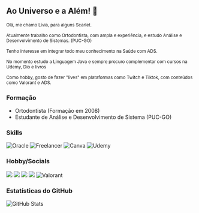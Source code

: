 ## Ao Universo e a Além! 🌛

<sub> Olá, me chamo Lívia, para alguns Scarlet.</sub>

<sub> Atualmente trabalho como Ortodontista, com ampla e experiência, e estudo Análise e Desenvolvimento de Sistemas. (PUC-GO) </sub>

<sub> Tenho interesse em integrar todo meu conhecimento na Saúde com ADS. </sub>

<sub> No momento estudo a Linguagem Java e sempre procuro complementar com cursos na Udemy, Dio e livros </sub>

<sub> Como hobby, gosto de fazer "lives" em plataformas como Twitch e Tiktok, com conteúdos como Valorant e ADS.</sub>

### Formação  
- Ortodontista (Formação em 2008)
- Estudante de Análise e Desenvolvimento de Sistema (PUC-GO)

### Skills
![Oracle](https://img.shields.io/badge/Oracle-F80000?style=for-the-badge&logo=Oracle&logoColor=white)
![Freelancer](https://img.shields.io/badge/Freelancer-29B2FE?style=for-the-badge&logo=Freelancer&logoColor=white)
![Canva](https://img.shields.io/badge/Canva-%2300C4CC.svg?&style=for-the-badge&logo=Canva&logoColor=white})
![Udemy](https://img.shields.io/badge/Udemy-EC5252?style=for-the-badge&logo=Udemy&logoColor=white)

### Hobby/Socials
<a href="https://www.twitch.tv/scarletmor" target= "_blank"><img loading="lazy" src="https://img.shields.io/badge/Twitch-9146FF?style=for-the-badge&logo=twitch&logoColor=white" target="_blank"></a>
<a href="https://www.reddit.com/u/Liviamor/" target= "_blank"><img loading="lazy" src="https://img.shields.io/badge/Reddit-FF4500?style=for-the-badge&logo=reddit&logoColor=white" target ="_blank"></a>
<a href="https://www.tiktok.com/@ascarletmor" target="_blank"><img loading="lazy" src="https://img.shields.io/badge/TikTok-000000?style=for-the-badge&logo=tiktok&logoColor=white" target ="_blank"></a>
<a href="https://www.instagram.com/liviamor" target="_blank"><img loading="lazy" src="https://img.shields.io/badge/Instagram-E4405F?style=for-the-badge&logo=instagram&logoColor=white" target ="_blank"></a>
![Valorant](https://img.shields.io/badge/Valorant-fa4454?style=for-the-badge&logo=valorant&logoColor=white)

### **Estatísticas do GitHub**

![GitHub Stats](https://github-readme-stats.vercel.app/api?username=LiviaMor&theme=transparent&bg_color=FFF&border_color=30A3DC&show_icons=true&icon_color=30A3DC&title_color=E94D5F&text_color=000)
